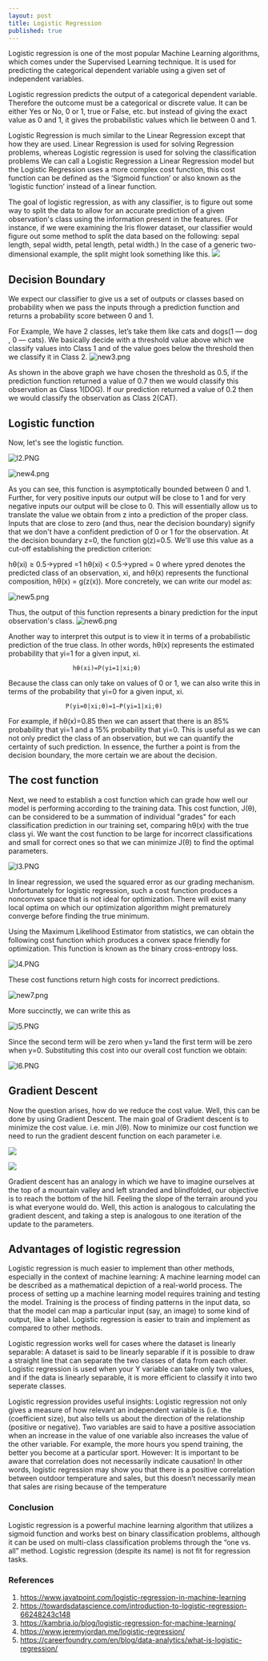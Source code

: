 ```yaml
---
layout: post
title: Logistic Regression
published: true
---
```



Logistic regression is one of the most popular Machine Learning algorithms, which comes under the Supervised Learning technique. It is used for predicting the categorical dependent variable using a given set of independent variables.

Logistic regression predicts the output of a categorical dependent variable. Therefore the outcome must be a categorical or discrete value. It can be either Yes or No, 0 or 1, true or False, etc. but instead of giving the exact value as 0 and 1, it gives the probabilistic values which lie between 0 and 1.

Logistic Regression is much similar to the Linear Regression except that how they are used. Linear Regression is used for solving Regression problems, whereas Logistic regression is used for solving the classification problems
We can call a Logistic Regression a Linear Regression model but the Logistic Regression uses a more complex cost function, this cost function can be defined as the ‘Sigmoid function’ or also known as the ‘logistic function’ instead of a linear function.

The goal of logistic regression, as with any classifier, is to figure out some way to split the data to allow for an accurate prediction of a given observation's class using the information present in the features. (For instance, if we were examining the Iris flower dataset, our classifier would figure out some method to split the data based on the following: sepal length, sepal width, petal length, petal width.) In the case of a generic two-dimensional example, the split might look something like this.
![](https://res.cloudinary.com/saqibulsabha/image/upload/v1629091760/new1_fxtzxy.png)

## Decision Boundary
We expect our classifier to give us a set of outputs or classes based on probability when we pass the inputs through a prediction function and returns a probability score between 0 and 1.

For Example, We have 2 classes, let’s take them like cats and dogs(1 — dog , 0 — cats). We basically decide with a threshold value above which we classify values into Class 1 and of the value goes below the threshold then we classify it in Class 2.
![new3.png](https://res.cloudinary.com/saqibulsabha/image/upload/v1629091761/new3_s0elq1.png)

 
                                                     
                                                      
                                                      
As shown in the above graph we have chosen the threshold as 0.5, if the prediction function returned a value of 0.7 then we would classify this observation as Class 1(DOG). If our prediction returned a value of 0.2 then we would classify the observation as Class 2(CAT).

## Logistic function

Now, let's see the logistic function.

 ![l2.PNG](https://res.cloudinary.com/saqibulsabha/image/upload/v1629092237/log_mshmup.png)
 
 
![new4.png](https://res.cloudinary.com/saqibulsabha/image/upload/v1629091760/new4_hcnk41.png)

 
As you can see, this function is asymptotically bounded between 0 and 1. Further, for very positive inputs our output will be close to 1 and for very negative inputs our output will be close to 0. This will essentially allow us to translate the value we obtain from z into a prediction of the proper class. Inputs that are close to zero (and thus, near the decision boundary) signify that we don't have a confident prediction of 0 or 1 for the observation.
At the decision boundary z=0, the function g(z)=0.5. We'll use this value as a cut-off establishing the prediction criterion:

hθ(xi) ≥ 0.5→ypred =1
hθ(xi) < 0.5→ypred = 0
where ypred denotes the predicted class of an observation, xi, and hθ(x) represents the functional composition, hθ(x) = g(z(x)).
More concretely, we can write our model as:
 
   ![new5.png](https://res.cloudinary.com/saqibulsabha/image/upload/v1629091760/new5_ifwdza.png)

Thus, the output of this function represents a binary prediction for the input observation's class.
 ![new6.png](https://res.cloudinary.com/saqibulsabha/image/upload/v1629091760/new6_dotafr.png)


Another way to interpret this output is to view it in terms of a probabilistic prediction of the true class. In other words,  hθ(x) represents the estimated probability that yi=1 for a given input, xi.

                      hθ(xi)=P(yi=1|xi;θ)
                      
Because the class can only take on values of 0 or 1, we can also write this in terms of the probability that yi=0 for a given input, xi.

                    P(yi=0|xi;θ)=1−P(yi=1|xi;θ)
                    
For example, if hθ(x)=0.85 then we can assert that there is an 85% probability that yi=1 and a 15% probability that yi=0. This is useful as we can not only predict the class of an observation, but we can quantify the certainty of such prediction. In essence, the further a point is from the decision boundary, the more certain we are about the decision.

## The cost function

Next, we need to establish a cost function which can grade how well our model is performing according to the training data. This cost function, J(θ), can be considered to be a summation of individual "grades" for each classification prediction in our training set, comparing hθ(x) with the true class yi. We want the cost function to be large for incorrect classifications and small for correct ones so that we can minimize J(θ) to find the optimal parameters.

   ![l3.PNG](https://res.cloudinary.com/saqibulsabha/image/upload/v1629091759/l3_eob5w3.png)
        
                        
                        
In linear regression, we used the squared error as our grading mechanism. Unfortunately for logistic regression, such a cost function produces a nonconvex space that is not ideal for optimization. There will exist many local optima on which our optimization algorithm might prematurely converge before finding the true minimum.

Using the Maximum Likelihood Estimator from statistics, we can obtain the following cost function which produces a convex space friendly for optimization. This function is known as the binary cross-entropy loss.

   ![l4.PNG](https://res.cloudinary.com/saqibulsabha/image/upload/v1629091759/l4_tmetcu.png)
               

These cost functions return high costs for incorrect predictions.

   ![new7.png](https://res.cloudinary.com/saqibulsabha/image/upload/v1629091760/new7_xznyol.png)
              

More succinctly, we can write this as

   ![l5.PNG](https://res.cloudinary.com/saqibulsabha/image/upload/v1629091759/l5_pwghy9.png)
             

Since the second term will be zero when y=1and the first term will be zero when y=0. Substituting this cost into our overall cost function we obtain:

   ![l6.PNG](https://res.cloudinary.com/saqibulsabha/image/upload/v1629091759/l6_zfx6kk.png)
   
   
## Gradient Descent
  
Now the question arises, how do we reduce the cost value. Well, this can be done by using Gradient Descent. The main goal of Gradient descent is to minimize the cost value. i.e. min J(θ).
Now to minimize our cost function we need to run the gradient descent function on each parameter i.e.

 ![](https://res.cloudinary.com/saqibulsabha/image/upload/v1629094472/1_e8hayp.png)
 
 ![](https://res.cloudinary.com/saqibulsabha/image/upload/v1629094473/2_zqllnq.jpg)
 
 Gradient descent has an analogy in which we have to imagine ourselves at the top of a mountain valley and left stranded and blindfolded, our objective is to reach the bottom of the hill. Feeling the slope of the terrain around you is what everyone would do. Well, this action is analogous to calculating the gradient descent, and taking a step is analogous to one iteration of the update to the parameters.
 
 ## Advantages of logistic regression
 
Logistic regression is much easier to implement than other methods, especially in the context of machine learning: A machine learning model can be described as a mathematical depiction of a real-world process. The process of setting up a machine learning model requires training and testing the model. Training is the process of finding patterns in the input data, so that the model can map a particular input (say, an image) to some kind of output, like a label. Logistic regression is easier to train and implement as compared to other methods.

Logistic regression works well for cases where the dataset is linearly separable: A dataset is said to be linearly separable if it is possible to draw a straight line that can separate the two classes of data from each other. Logistic regression is used when your Y variable can take only two values, and  if the data is linearly separable, it is more efficient to classify it into two seperate classes.

Logistic regression provides useful insights: Logistic regression not only gives a measure of how relevant an independent variable is (i.e. the (coefficient size), but also tells us about the direction of the relationship (positive or negative). Two variables are said to have a positive association when an increase in the value of one variable also increases the value of the other variable. For example, the more hours you spend training, the better you become at a particular sport. However: It is important to be aware that correlation does not necessarily indicate causation! In other words, logistic regression may show you that there is a positive correlation between outdoor temperature and sales, but this doesn’t necessarily mean that sales are rising because of the temperature

  
  
### Conclusion
Logistic regression is a powerful machine learning algorithm that utilizes a sigmoid function and works best on binary classification problems, although it can be used on multi-class classification problems through the “one vs. all” method. Logistic regression (despite its name) is not fit for regression tasks.


### References
1.	https://www.javatpoint.com/logistic-regression-in-machine-learning
2.	https://towardsdatascience.com/introduction-to-logistic-regression-66248243c148
3.	https://kambria.io/blog/logistic-regression-for-machine-learning/
4.	https://www.jeremyjordan.me/logistic-regression/
5.	https://careerfoundry.com/en/blog/data-analytics/what-is-logistic-regression/






